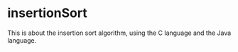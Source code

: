 # insertionSort
This is about the insertion sort algorithm, using the C language and the Java language.
